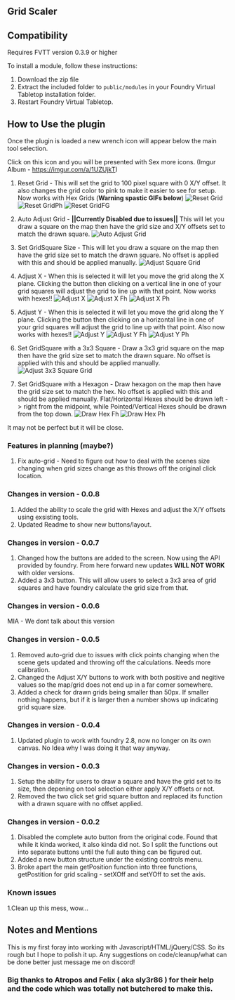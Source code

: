 ## Grid Scaler

## Compatibility

Requires FVTT version 0.3.9 or higher

To install a module, follow these instructions:

1. Download the zip file
2. Extract the included folder to `public/modules` in your Foundry Virtual Tabletop installation folder.
3. Restart Foundry Virtual Tabletop. 

## How to Use the plugin

Once the plugin is loaded a new wrench icon will appear below the main tool selection.

Click on this icon and you will be presented with Sex more icons. (Imgur Album - https://imgur.com/a/1UZUjkT)

1. Reset Grid - This will set the grid to 100 pixel square with 0 X/Y offset. It also changes the grid color to pink to make it easier to see for setup. Now works with Hex Grids (**Warning spastic GIFs below**)
![Reset Grid](https://i.imgur.com/JHV0CjI.gif)
![Reset GridPh](https://i.imgur.com/e77hRkK.gif)
![Reset GridFG](https://i.imgur.com/mu4DrYD.gif)

2. Auto Adjust Grid - **||Currently Disabled due to issues||** This will let you draw a square on the map then have the grid size and X/Y offsets set to match the drawn square.
![Auto Adjust Grid](https://i.imgur.com/tbM3zGl.gif)

3. Set GridSquare Size - This will let you draw a square on the map then have the grid size set to match the drawn square. No offset is applied with this and should be applied manually.
![Adjust Square Grid](https://i.imgur.com/q6ouG2k.gif)

4. Adjust X - When this is selected it will let you move the grid along the X plane. Clicking the button then clicking on a vertical line in one of your grid squares will adjust the grid to line up with that point. Now works with hexes!!
![Adjust X](https://i.imgur.com/fadExiq.gif)
![Adjust X Fh](https://i.imgur.com/vowtY2y.gif)
![Adjust X Ph](https://i.imgur.com/KjdrXdY.gif)

5. Adjust Y - When this is selected it will let you move the grid along the Y plane. Clicking the button then clicking on a horizontal line in one of your grid squares will adjust the grid to line up with that point. Also now works with hexes!!
![Adjust Y](https://i.imgur.com/2c41haj.gif)
![Adjust Y Fh](https://i.imgur.com/td18AEm.gif)
![Adjust Y Ph](https://i.imgur.com/VqHPns4.gif)

6. Set GridSquare with a 3x3 Square - Draw a 3x3 grid square on the map then have the grid size set to match the drawn square. No offset is applied with this and should be applied manually.
![Adjust 3x3 Square Grid](https://i.imgur.com/kFdPVaa.gif)

7. Set GridSquare with a Hexagon - Draw hexagon on the map then have the grid size set to match the hex. No offset is applied with this and should be applied manually. Flat/Horizontal Hexes should be drawn left -> right from the midpoint, while Pointed/Vertical Hexes should be drawn from the top down.
![Draw Hex Fh](https://i.imgur.com/JuPqFoQ.gif)
![Draw Hex Ph](https://i.imgur.com/2vCRqXT.gif)

It may not be perfect but it will be close. 

### Features in planning (maybe?)

1. Fix auto-grid - Need to figure out how to deal with the scenes size changing when grid sizes change as this throws off the original click location.

### Changes in version - 0.0.8

1. Added the ability to scale the grid with Hexes and adjust the X/Y offsets using exsisting tools. 
2. Updated Readme to show new buttons/layout.

### Changes in version - 0.0.7

1. Changed how the buttons are added to the screen. Now using the API provided by foundry. From here forward new updates **WILL NOT WORK** with older versions.
2. Added a 3x3 button. This will allow users to select a 3x3 area of grid squares and have foundry calculate the grid size from that.

### Changes in version - 0.0.6

MIA - We dont talk about this version

### Changes in version - 0.0.5

1. Removed auto-grid due to issues with click points changing when the scene gets updated and throwing off the calculations. Needs more calibration.
2. Changed the Adjust X/Y buttons to work with both positive and negitive values so the map/grid does not end up in a far corner somewhere.
3. Added a check for drawn grids being smaller than 50px. If smaller nothing happens, but if it is larger then a number shows up indicating grid square size.

### Changes in version - 0.0.4

1. Updated plugin to  work with foundry 2.8, now no longer on its own canvas. No Idea why I was doing it that way anyway.

### Changes in version - 0.0.3

1. Setup the ability for users to draw a square and have the grid set to its size, then depening on tool selection either apply X/Y offsets or not.
2. Removed the two click set grid square button and replaced its function with a drawn square with no offset applied.

### Changes in version - 0.0.2

1. Disabled the complete auto button from the original code. Found that while it kinda worked, it also kinda did not. So I split the functions out into separate buttons until the full auto thing can be figured out.
2. Added a new button structure under the existing controls menu. 
3. Broke apart the main getPosition function into three functions, getPostition for grid scaling - setXOff and setYOff to set the axis.

### Known issues

1.Clean up this mess, wow...

## Notes and Mentions

This is my first foray into working with Javascript/HTML/jQuery/CSS. So its rough but I hope to polish it up. Any suggestions on code/cleanup/what can be done better just message me on discord!

### Big thanks to Atropos and Felix ( aka sly3r86 ) for their help and the code which was totally not butchered to make this.
